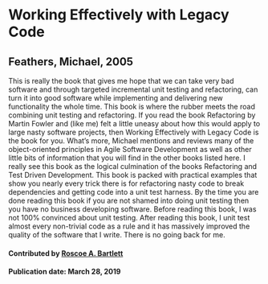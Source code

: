 # Working Effectively with Legacy Code

## Feathers, Michael, 2005

This is really the book that gives me hope that we can take very bad software and through targeted incremental unit testing and refactoring, can turn it into good software while implementing and delivering new functionality the whole time. This book is where the rubber meets the road combining unit testing and refactoring. If you read the book Refactoring by Martin Fowler and (like me) felt a little uneasy about how this would apply to large nasty software projects, then Working Effectively with Legacy Code is the book for you. What’s more, Michael mentions and reviews many of the object-oriented principles in Agile Software Development as well as other little bits of information that you will find in the other books listed here. I really see this book as the logical culmination of the books Refactoring and Test Driven Development. This book is packed with practical examples that show you nearly every trick there is for refactoring nasty code to break dependencies and getting code into a unit test harness. By the time you are done reading this book if you are not shamed into doing unit testing then you have no business developing software. Before reading this book, I was not 100% convinced about unit testing. After reading this book, I unit test almost every non-trivial code as a rule and it has massively improved the quality of the software that I write. There is no going back for me.

#### Contributed by [Roscoe A. Bartlett](https://github.com/bartlettroscoe)

#### Publication date:  March 28, 2019

<!---
Publish: yes
Categories: development, reliability, skills
Topics: refactoring, design, software engineering, testing, Personal productivity and sustainability
Tags: book
Level: 2
Prerequisites: defaults
Aggregate: none
--->
